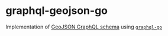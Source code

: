 # graphql-geojson-go

Implementation of [GeoJSON GraphQL schema](https://github.com/sogko/graphql-schemas/tree/master/geojson) using
 [`graphql-go`](https://github.com/graphql-go/graphql)

